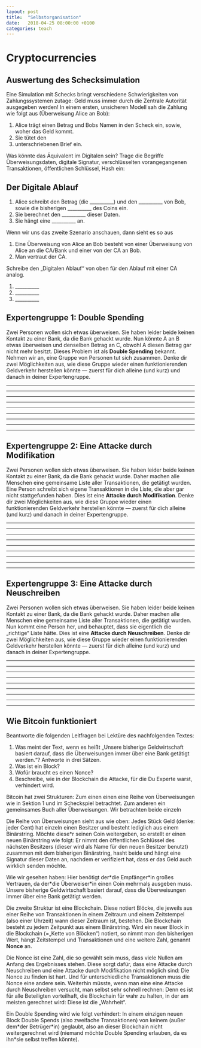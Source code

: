 ```yaml
---
layout: post
title:  "Selbstorganisation"
date:   2018-04-25 08:00:00 +0100
categories: teach
---
```

# Cryptocurrencies
<!--more-->
## Auswertung des Schecksimulation

Eine Simulation mit Schecks bringt verschiedene Schwierigkeiten von Zahlungssystemen zutage: Geld muss immer durch die Zentrale Autorität ausgegeben werden! In einem ersten, unsicheren Modell sah die Zahlung wie folgt aus (Überweisung Alice an Bob): 

 1. Alice trägt einen Betrag und Bobs Namen in den Scheck ein, sowie, woher das Geld kommt.
 2.  Sie tütet den 
 3.  unterschriebenen Brief ein. 

Was könnte das Äquivalent im Digitalen sein? Trage die Begriffe Überweisungsdaten, digitale Signatur, verschlüsselten vorangegangenen Transaktionen, öffentlichen Schlüssel, Hash ein: 

## Der Digitale Ablauf
1. Alice schreibt den Betrag (die \_\_\_\_\_\_\_\_\_\_) und den \_\_\_\_\_\_\_\_\_\_ von Bob, sowie die bisherigen \_\_\_\_\_\_\_\_\_\_ des Coins ein.
2. Sie berechnet den \_\_\_\_\_\_\_\_\_\_ dieser Daten.
3. Sie hängt eine \_\_\_\_\_\_\_\_\_\_ an.

Wenn wir uns das zweite Szenario anschauen, dann sieht es so aus

1. Eine Überweisung von Alice an Bob besteht von einer Überweisung von Alice an die CA/Bank und einer von der CA an Bob. 
2. Man vertraut der CA. 


Schreibe den „Digitalen Ablauf“ von oben für den Ablauf mit einer CA analog.

1. \_\_\_\_\_\_\_\_\_\_
2. \_\_\_\_\_\_\_\_\_\_
3. \_\_\_\_\_\_\_\_\_\_


## Expertengruppe 1: Double Spending
Zwei Personen wollen sich etwas überweisen. Sie haben leider beide keinen Kontakt zu einer Bank, da die Bank gehackt wurde. Nun könnte A an B etwas überweisen und denselben Betrag an C, obwohl A diesen Betrag gar nicht mehr besitzt. Dieses Problem ist als **Double Spending** bekannt. Nehmen wir an, eine Gruppe von Personen tut sich zusammen. Denke dir zwei Möglichkeiten aus, wie diese Gruppe wieder einen funktionierenden Geldverkehr herstellen könnte — zuerst für dich alleine (und kurz) und danach in deiner Expertengruppe. 

---
--- 
--- 
---
--- 
--- 
---
--- 
--- 

## Expertengruppe 2: Eine Attacke durch Modifikation
Zwei Personen wollen sich etwas überweisen. Sie haben leider beide keinen Kontakt zu einer Bank, da die Bank gehackt wurde. Daher machen alle Menschen eine gemeinsame Liste aller Transaktionen, die getätigt wurden. Eine Person schreibt sich eigene Transaktionen in die Liste, die aber gar nicht stattgefunden haben. Dies ist eine **Attacke durch Modifikation**.  Denke dir zwei Möglichkeiten aus, wie diese Gruppe wieder einen funktionierenden Geldverkehr herstellen könnte — zuerst für dich alleine (und kurz) und danach in deiner Expertengruppe.


---
--- 
--- 
---
--- 
--- 
---
--- 
--- 


## Expertengruppe 3: Eine Attacke durch Neuschreiben
Zwei Personen wollen sich etwas überweisen. Sie haben leider beide keinen Kontakt zu einer Bank, da die Bank gehackt wurde. Daher machen alle Menschen eine gemeinsame Liste aller Transaktionen, die getätigt wurden. Nun kommt eine Person her, und behauptet, dass sie eigentlich die „richtige“ Liste hätte. Dies ist eine **Attacke durch Neuschreiben**. Denke dir zwei Möglichkeiten aus, wie diese Gruppe wieder einen funktionierenden Geldverkehr herstellen könnte — zuerst für dich alleine (und kurz) und danach in deiner Expertengruppe.

---
--- 
--- 
---
--- 
--- 
---
--- 
--- 


## Wie Bitcoin funktioniert
Beantworte die folgenden Leitfragen bei Lektüre des nachfolgenden Textes:

1. Was meint der Text, wenn es heißt „Unsere bisherige Geldwirtschaft basiert darauf, dass die Überweisungen immer über eine Bank getätigt werden.“? Antworte in drei Sätzen.
2. Was ist ein Block? 
3. Wofür braucht es einen Nonce?
4. Beschreibe, wie in der Blockchain die Attacke, für die Du Experte warst, verhindert wird.

Bitcoin hat zwei Strukturen: Zum einen einen eine Reihe von Überweisungen wie in Sektion 1 und im Scheckspiel betrachtet. Zum anderen ein gemeinsames Buch aller Überweisungen. Wir betrachten beide einzeln

Die Reihe von Überweisungen sieht aus wie oben: Jedes Stück Geld (denke: jeder Cent) hat einzeln einen Besitzer und besteht lediglich aus einem Binärstring. Möchte diese\*r seinen Coin weitergeben, so erstellt er einen neuen Binärstring wie folgt: Er nimmt den öffentlichen Schlüssel des nächsten Besitzers (dieser wird als Name für den neuen Besitzer benutzt) zusammen mit dem bisherigen Binärstring, hasht beide und hängt eine Signatur dieser Daten an, nachdem er verifiziert hat, dass er das Geld auch wirklich senden möchte. 

Wie wir gesehen haben: Hier benötigt der\*die Empfänger\*in großes Vertrauen, da der\*die Überweiser\*in einen Coin mehrmals ausgeben muss. Unsere bisherige Geldwirtschaft basiert darauf, dass die Überweisungen immer über eine Bank getätigt werden.

Die zweite Struktur ist eine Blockchain. Diese notiert Blöcke, die jeweils aus einer Reihe von Transaktionen in einem Zeitraum und einem Zeitstempel (also einer Uhrzeit) wann dieser Zeitraum ist, bestehen. Die Blockchain besteht zu jedem Zeitpunkt aus einem Binärstring. Wird ein neuer Block in die Blockchain (=„Kette von Blöcken“) notiert, so nimmt man den bisherigen Wert, hängt Zeitstempel und Transaktionen und eine weitere Zahl, genannt **Nonce** an. 

Die Nonce ist eine Zahl, die so gewählt sein muss, dass viele Nullen am Anfang des Ergebnisses stehen. Diese sorgt dafür, dass eine Attacke durch Neuschreiben und eine Attacke durch Modifikation nicht möglich sind: Die Nonce zu finden ist hart. Und für unterschiedliche Transaktionen muss die Nonce eine andere sein. Weiterhin müsste, wenn man eine eine Attacke durch Neuschreiben versucht, man selbst sehr schnell rechnen: Denn es ist für alle Beteiligten vorteilhaft, die Blockchain für wahr zu halten, in der am meisten gerechnet wird: Diese ist die „Wahrheit“. 

Ein Double Spending wird wie folgt verhindert: In einem einzigen neuen Block Double Spends (also zweifache Transaktionen) von keinem (außer dem\*der Betrüger\*in) geglaubt, also an dieser Blockchain nicht weitergerechnet wird (niemand möchte Double Spending erlauben, da es ihn\*sie selbst treffen könnte).